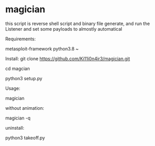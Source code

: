 # magician
this script is reverse shell script and binary file generate, and run the Listener and set some payloads to almostly automatical

Requirements:
  
  metasploit-framework
  python3.8 ~
  
Install:
  git clone https://github.com/Ki11i0n4ir3/magician.git
  
  cd magcian
  
  python3 setup.py
  
 Usage:
 
  magician
  
without animation:
 
  magician -q
  
uninstall:

  python3 takeoff.py

